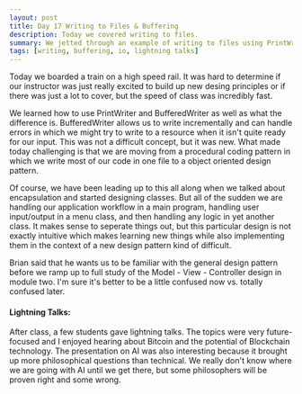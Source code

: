 ```yaml
---
layout: post
title: Day 17 Writing to Files & Buffering
description: Today we covered writing to files. 
summary: We jetted through an example of writing to files using PrintWriter and BufferedWriter. The example exposed us more to a new design pattern introduced yesterday. Several students gave lightning talks on Bitcoin & Blockchain and Artificial Intelligence.
tags: [writing, buffering, io, lightning talks]
---
```


Today we boarded a train on a high speed rail. It was hard to determine if our instructor was just really excited to build up new desing principles or if there was just a lot to cover, but the speed of class was incredibly fast. 

We learned how to use PrintWriter and BufferedWriter as well as what the difference is. BufferedWriter allows us to write incrementally and can handle errors in which we might try to write to a resource when it isn't quite ready for our input. This was not a difficult concept, but it was new. What made today challenging is that we are moving from a procedural coding pattern in which we write most of our code in one file to a object oriented design pattern. 

Of course, we have been leading up to this all along when we talked about encapsulation and started designing classes. But all of the sudden we are handling our application workflow in a main program, handling user input/output in a menu class, and then handling any logic in yet another class. It makes sense to seperate things out, but this particular design is not exactly intuitive which makes learning new things while also implementing them in the context of a new design pattern kind of difficult.

Brian said that he wants us to be familiar with the general design pattern before we ramp up to full study of the Model - View - Controller design in module two. I'm sure it's better to be a little confused now vs. totally confused later.

#### Lightning Talks: 
After class, a few students gave lightning talks. The topics were very future-focused and I enjoyed hearing about Bitcoin and the potential of Blockchain technology. The presentation on AI was also interesting because it brought up more philosophical questions than technical. We really don't know where we are going with AI until we get there, but some philosophers will be proven right and some wrong. 




